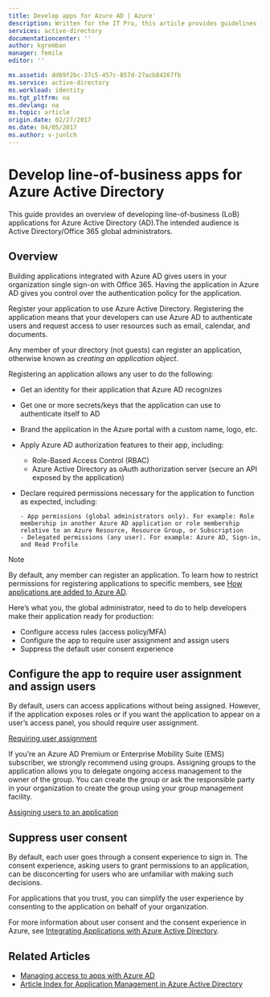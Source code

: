 ```yaml
---
title: Develop apps for Azure AD | Azure'
description: Written for the IT Pro, this article provides guidelines for integrating Azure applications with Active Directory.
services: active-directory
documentationcenter: ''
author: kgremban
manager: femila
editor: ''

ms.assetid: dd69f2bc-37c5-457c-857d-27acb84267fb
ms.service: active-directory
ms.workload: identity
ms.tgt_pltfrm: na
ms.devlang: na
ms.topic: article
origin.date: 02/27/2017
ms.date: 04/05/2017
ms.author: v-junlch
---
```


# Develop line-of-business apps for Azure Active Directory
This guide provides an overview of developing line-of-business (LoB) applications for Azure Active Directory (AD).The intended audience is Active Directory/Office 365 global administrators.

## Overview
Building applications integrated with Azure AD gives users in your organization single sign-on with Office 365. Having the application in Azure AD gives you control over the authentication policy for the application.

Register your application to use Azure Active Directory. Registering the application means that your developers can use Azure AD to authenticate users and request access to user resources such as email, calendar, and documents.

Any member of your directory (not guests) can register an application, otherwise known as *creating an application object*.

Registering an application allows any user to do the following:

- Get an identity for their application that Azure AD recognizes
- Get one or more secrets/keys that the application can use to authenticate itself to AD
- Brand the application in the Azure portal with a custom name, logo, etc.
- Apply Azure AD authorization features to their app, including:

  - Role-Based Access Control (RBAC)
  - Azure Active Directory as oAuth authorization server (secure an API exposed by the application)
- Declare required permissions necessary for the application to function as expected, including:

      - App permissions (global administrators only). For example: Role membership in another Azure AD application or role membership relative to an Azure Resource, Resource Group, or Subscription
      - Delegated permissions (any user). For example: Azure AD, Sign-in, and Read Profile

> [!NOTE]
> By default, any member can register an application. To learn how to restrict permissions for registering applications to specific members, see [How applications are added to Azure AD](./develop/active-directory-how-applications-are-added.md#who-has-permission-to-add-applications-to-my-azure-ad-instance).
>
>

Here’s what you, the global administrator, need to do to help developers make their application ready for production:

- Configure access rules (access policy/MFA)
- Configure the app to require user assignment and assign users
- Suppress the default user consent experience

## Configure the app to require user assignment and assign users
By default, users can access applications without being assigned. However, if the application exposes roles or if you want the application to appear on a user’s access panel, you should require user assignment.

[Requiring user assignment](./active-directory-applications-guiding-developers-requiring-user-assignment.md)

If you’re an Azure AD Premium or Enterprise Mobility Suite (EMS) subscriber, we strongly recommend using groups. Assigning groups to the application allows you to delegate ongoing access management to the owner of the group. You can create the group or ask the responsible party in your organization to create the group using your group management facility.

[Assigning users to an application](./active-directory-applications-guiding-developers-assigning-users.md)  

## Suppress user consent
By default, each user goes through a consent experience to sign in. The consent experience, asking users to grant permissions to an application, can be disconcerting for users who are unfamiliar with making such decisions.

For applications that you trust, you can simplify the user experience by consenting to the application on behalf of your organization.

For more information about user consent and the consent experience in Azure, see [Integrating Applications with Azure Active Directory](./develop/active-directory-integrating-applications.md).

## Related Articles
- [Managing access to apps with Azure AD](./active-directory-managing-access-to-apps.md)
- [Article Index for Application Management in Azure Active Directory](./active-directory-apps-index.md)